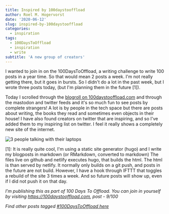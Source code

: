 ```yaml
---
title: Inspired by 100daystooffload
author: Roel M. Hogervorst
date: '2020-06-12'
slug: inspired-by-100daystooffload
categories:
  - inspiration
tags:
  - 100DaysToOffload
  - inspiration
  - write
subtitle: 'A new group of creators'
---
```



I wanted to join in on the 100DaysToOffload, a writing challenge to write 100 posts in a year time. So that would mean 2 posts a week. I'm not really getting there, but it goes in bursts. So I didn't do a lot in the past week, but I wrote three posts today, (but I'm planning them in the future [1]). 

Today I scrolled through the [blogroll on 100daystooffload.com](https://100daystooffload.com/blogroll.html) and through the mastodon and twitter feeds and it's so much fun to see posts by complete strangers! 
A lot is by people in the tech space but there are posts about writing, the books they read and sometimes even objects in their house! I have also found creators on twitter that are inspiring, and so I've added them to my inspiring list on twitter. I feel it really shows a completely new site of the internet. 

![3 people talking with their laptops](images/wocintech.jpg)

[1]: It is really quite cool, I'm using a static site generator (hugo) and I write my blogposts in markdown (or RMarkdown, converted to markdown) The files live on github and netlify executes hugo, that builds the html. The html is than served by netlify. It normally only builds on a git push, and posts in the future are not build. However, I have a hook through IFTTT that toggles a rebuild of the site 3 times a week. And so future posts will show up, even if I did not push it on that day.


*I’m publishing this as part of 100 Days To Offload. You can join in yourself by visiting https://100daystooffload.com, post - 9/100*

*Find other posts tagged  [#100DaysToOffload here](https://notes.rmhogervorst.nl/tags/100DaysToOffload/)*
